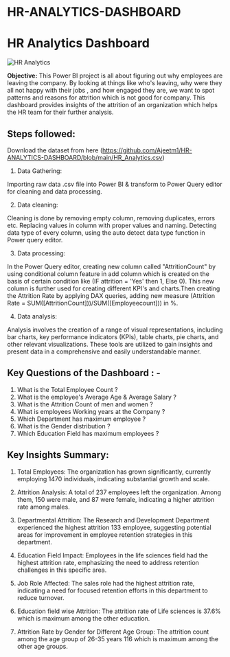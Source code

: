 # HR-ANALYTICS-DASHBOARD

# HR Analytics Dashboard


![HR Analytics](https://github.com/Ajeetm1/HR-ANALYTICS-DASHBOARD/assets/165381538/d7a46653-cd88-4d9d-a9be-696c289281c5)

**Objective:**
This Power BI project is all about figuring out why employees are leaving the company. By looking at things like who's leaving, why were they all not happy
with their jobs , and how engaged they are, we want to spot patterns and reasons for attrition which is not good for company. This dashboard provides insights of the attrition of an organization which helps the HR team for their further analysis. 

## Steps followed:
Download the dataset from here (https://github.com/Ajeetm1/HR-ANALYTICS-DASHBOARD/blob/main/HR_Analytics.csv)

1. Data Gathering:

Importing raw data .csv file into Power BI & transform to Power Query editor for cleaning and data processing.

2. Data cleaning:

Cleaning is done by removing empty column, removing duplicates, errors etc.
Replacing values in column with proper values and naming.
Detecting data type of every column, using the auto detect data type function in Power query editor.

3. Data processing:

In the Power Query editor, creating new column called "AttritionCount" by using conditional column feature in add column which is created on the basis of certain condition like (IF attrition = 'Yes' then 1, Else 0).
This new column is further used for creating different KPI's and charts.Then creating the Attrition Rate by applying DAX queries, adding new measure (Attrition Rate = SUM([AttritionCount]))/SUM([Employeecount])) in %.

4. Data analysis:

Analysis involves the creation of a range of visual representations, including bar charts, key performance indicators (KPIs), table charts, pie charts, and other relevant visualizations.
These tools are utilized to gain insights and present data in a comprehensive and easily understandable manner.


## Key Questions of the Dashboard : -
1. What is the Total Employee Count ?
2. What is the employee's Average Age & Average Salary ?
3. What is the Attrition Count of men and women ?
4. What is employees Working years at the Company ?
5. Which Department has maximum employee ?
6. What is the Gender distribution ?
7. Which Education Field has maximum employees ?


## Key Insights Summary:
1. Total Employees: The organization has grown significantly, currently employing 1470 individuals, indicating substantial growth and scale.

2. Attrition Analysis: A total of 237 employees left the organization. Among them, 150 were male, and 87 were female, indicating a higher attrition rate among males.

3. Departmental Attrition: The Research and Development Department experienced the highest attrition  133 employee, suggesting potential areas for improvement in employee retention strategies in this department.

4. Education Field Impact: Employees in the life sciences field had the highest attrition rate, emphasizing the need to address retention challenges in this specific area.

5. Job Role Affected: The sales role had the highest attrition rate, indicating a need for focused retention efforts in this department to reduce turnover.

6. Education field wise Attrition: The attrition rate of Life sciences is 37.6% which is maximum among the other education.

7. Attrition Rate by Gender for Different Age Group: The attrition count among the age group of 26-35 years 116 which is maximum among the other age groups.



